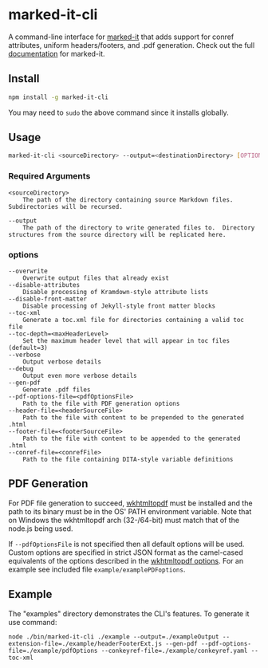 # marked-it-cli

A command-line interface for [marked-it](https://github.com/grant-g/marked-it "marked-it Git repo") that adds support for conref attributes, uniform headers/footers, and .pdf generation. Check out the full [documentation](https://ibm.github.io/marked-it/) for marked-it.

## Install

``` bash
npm install -g marked-it-cli
```

You may need to ```sudo``` the above command since it installs globally.

## Usage

```bash
marked-it-cli <sourceDirectory> --output=<destinationDirectory> [OPTIONS]
```

### Required Arguments
```
<sourceDirectory>
	The path of the directory containing source Markdown files.  Subdirectories will be recursed.
	
--output
	The path of the directory to write generated files to.  Directory structures from the source directory will be replicated here.
```

### options
```
--overwrite
	Overwrite output files that already exist
--disable-attributes
	Disable processing of Kramdown-style attribute lists
--disable-front-matter
	Disable processing of Jekyll-style front matter blocks
--toc-xml
	Generate a toc.xml file for directories containing a valid toc file
--toc-depth=<maxHeaderLevel>
	Set the maximum header level that will appear in toc files (default=3)
--verbose
	Output verbose details
--debug
	Output even more verbose details
--gen-pdf
	Generate .pdf files
--pdf-options-file=<pdfOptionsFile>
	Path to the file with PDF generation options
--header-file=<headerSourceFile>
	Path to the file with content to be prepended to the generated .html
--footer-file=<footerSourceFile>
	Path to the file with content to be appended to the generated .html
--conref-file=<conrefFile>
	Path to the file containing DITA-style variable definitions
```

## PDF Generation

For PDF file generation to succeed, [wkhtmltopdf](http://wkhtmltopdf.org/ "wkhtmltopdf home") must be installed and the path to its binary must be in the OS' PATH environment variable.  Note that on Windows the wkhtmltopdf arch (32-/64-bit) must match that of the node.js being used.

If ```--pdfOptionsFile``` is not specified then all default options will be used.  Custom options are specified in strict JSON format as the camel-cased equivalents of the options described in the [wkhtmltopdf options](http://wkhtmltopdf.org/usage/wkhtmltopdf.txt).  For an example see included file ```example/examplePDFoptions```.

## Example

The "examples" directory demonstrates the CLI's features.  To generate it use command:
```
node ./bin/marked-it-cli ./example --output=./exampleOutput --extension-file=./example/headerFooterExt.js --gen-pdf --pdf-options-file=./example/pdfOptions --conkeyref-file=./example/conkeyref.yaml --toc-xml
```
